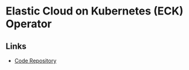 # Elastic Cloud on Kubernetes (ECK) Operator

## Links

- [Code Repository](https://github.com/elastic/cloud-on-k8s)

<!--
https://www.elastic.co/guide/en/cloud-on-k8s/current/k8s-install-helm.html
-->
